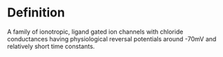 Definition
==========
A family of ionotropic, ligand gated ion channels with chloride conductances having physiological reversal potentials around -70mV and relatively short time constants.

